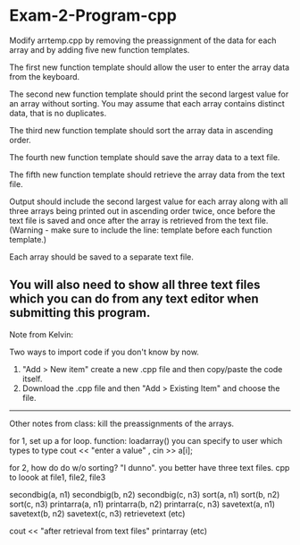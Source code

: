 # Exam-2-Program-cpp

Modify arrtemp.cpp by removing the preassignment of the data for each array and by adding five new function templates.

The first new function template should allow the user to enter the array data from the keyboard.

The second new function template should print the second largest value for an array without sorting. You may assume that each array contains distinct data, that is no duplicates.

The third new function template should sort the array data in ascending order.

The fourth new function template should save the array data to a text file.

The fifth new function template should retrieve the array data from the text file.

Output should include the second largest value for each array along with all three arrays being printed out in ascending order twice, once before the text file is saved and once after the array is retrieved from the text file. (Warning - make sure to include the line: template before each function template.)

Each array should be saved to a separate text file.

You will also need to show all three text files which you can do from any text editor when submitting this program. 
----------------------------------------------------------------------------------------------------------------------
Note from Kelvin:

Two ways to import code if you don't know by now. 

1. "Add > New item" create a new .cpp file and then copy/paste the code itself. 
2. Download the .cpp file and then "Add > Existing Item" and choose the file. 
 ---------------------------------------------------------------------------------------------------------------------
Other notes from class:
kill the preassignments of the arrays.

for 1, set up a for loop. function: loadarray() you can specify to user which types to type cout << "enter a value" , cin >> a[i]; 

for 2, how do do w/o sorting? "I dunno". 
you better have three text files. 
cpp to loook at file1, file2, file3

secondbig(a, n1)
secondbig(b, n2)
secondbig(c, n3)
sort(a, n1)
sort(b, n2)
sort(c, n3)
printarra(a, n1)
printarra(b, n2)
printarra(c, n3)
savetext(a, n1)
savetext(b, n2)
savetext(c, n3)
retrievetext (etc)

cout << "after retrieval from text files"
printarray (etc)
